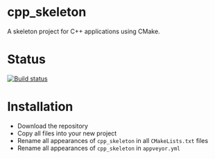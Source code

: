 # cpp_skeleton
A skeleton project for C++ applications using CMake.

# Status
[![Build status](https://ci.appveyor.com/api/projects/status/1rddvpfhibw8ahg7?svg=true)](https://ci.appveyor.com/project/DennisWG/cpp-skeleton)

# Installation
* Download the repository
* Copy all files into your new project
* Rename all appearances of `cpp_skeleton` in all `CMakeLists.txt` files
* Rename all appearances of `cpp_skeleton` in `appveyor.yml`

